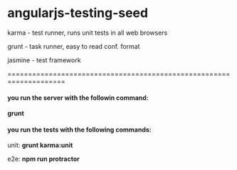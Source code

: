 # angularjs-testing-seed
<p>karma - test runner, runs unit tests in all web browsers</p>
<p>grunt - task runner, easy to read conf. format</p>
<p>jasmine - test framework</p>

====================================================================

<h4>you run the server with the followin command:</h4>
<strong>grunt</strong>

<h4>you run the tests with the following commands:</h4>
<p>unit: <strong>grunt karma:unit</strong></p>
<p>e2e: <strong>npm run protractor</strong></p>

